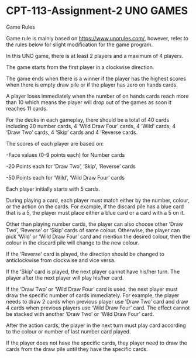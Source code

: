 # CPT-113-Assignment-2 UNO GAMES
Game Rules 

Game rule is mainly based on https://www.unorules.com/, however, refer to the rules below for slight modification for the game program. 

In this UNO game, there is at least 2 players and a maximum of 4 players. 

The game starts from the first player in a clockwise direction. 

The game ends when there is a winner if the player has the highest scores when there is empty draw pile or if the player has zero on hands cards. 

A player loses immediately when the number of on hands cards reach more than 10 which means the player will drop out of the games as soon it reaches 11 cards. 

For the decks in each gameplay, there should be a total of 40 cards including 20 number cards, 4 ‘Wild Draw Four’ cards, 4 ‘Wild’ cards, 4 ‘Draw Two’ cards, 4 ‘Skip’ cards and 4 ‘Reverse cards. 

The scores of each player are based on: 

-Face values (0-9 points each)	 for Number cards 

-20 Points each 			for ‘Draw Two’, ‘Skip’, ‘Reverse’ cards 

-50 Points each 			for ‘Wild’, ‘Wild Draw Four’ cards 

Each player initially starts with 5 cards. 

During playing a card, each player must match either by the number, colour, or the action on the cards. For example, if the discard pile has a blue card that is a 5, the player must place either a blue card or a card with a 5 on it.  

Other than playing number cards, the player can also choose other ‘Draw Two’, ‘Reverse’ or ‘Skip’ cards of same colour. Otherwise, the player can pick ‘Wild’ or ‘Wild Draw Four’ card and mention the desired colour, then the colour in the discard pile will change to the new colour. 

If the ‘Reverse’ card is played, the direction should be changed to anticlockwise from clockwise and vice versa. 

If the ‘Skip’ card is played, the next player cannot have his/her turn. The player after the next player will play his/her card. 

If the ‘Draw Two’ or ‘Wild Draw Four’ card is used, the next player must draw the specific number of cards immediately. For example, the player needs to draw 2 cards when previous player use ‘Draw Two’ card and draw 4 cards when previous players use ‘Wild Draw Four’ card. The effect cannot be stacked with another ‘Draw Two’ or ‘Wild Draw Four’ card. 

After the action cards, the player in the next turn must play card according to the colour or number of last number card played. 

If the player does not have the specific cards, they player need to draw the cards from the draw pile until they have the specific cards. 
